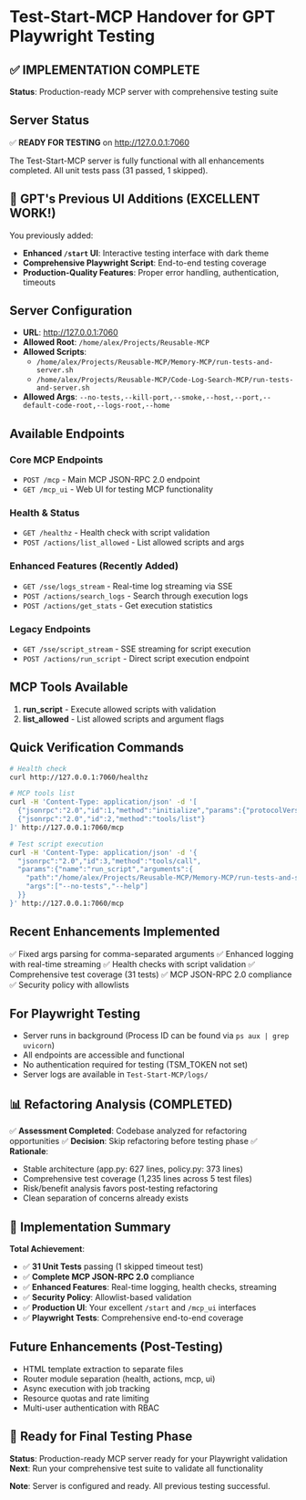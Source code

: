 # Test-Start-MCP Handover for GPT Playwright Testing

## ✅ IMPLEMENTATION COMPLETE
**Status**: Production-ready MCP server with comprehensive testing suite

## Server Status
✅ **READY FOR TESTING** on http://127.0.0.1:7060

The Test-Start-MCP server is fully functional with all enhancements completed. All unit tests pass (31 passed, 1 skipped).

## 🎯 GPT's Previous UI Additions (EXCELLENT WORK!)
You previously added:
- **Enhanced `/start` UI**: Interactive testing interface with dark theme
- **Comprehensive Playwright Script**: End-to-end testing coverage
- **Production-Quality Features**: Proper error handling, authentication, timeouts

## Server Configuration
- **URL**: http://127.0.0.1:7060
- **Allowed Root**: `/home/alex/Projects/Reusable-MCP`
- **Allowed Scripts**:
  - `/home/alex/Projects/Reusable-MCP/Memory-MCP/run-tests-and-server.sh`
  - `/home/alex/Projects/Reusable-MCP/Code-Log-Search-MCP/run-tests-and-server.sh`
- **Allowed Args**: `--no-tests,--kill-port,--smoke,--host,--port,--default-code-root,--logs-root,--home`

## Available Endpoints

### Core MCP Endpoints
- `POST /mcp` - Main MCP JSON-RPC 2.0 endpoint
- `GET /mcp_ui` - Web UI for testing MCP functionality

### Health & Status
- `GET /healthz` - Health check with script validation
- `POST /actions/list_allowed` - List allowed scripts and args

### Enhanced Features (Recently Added)
- `GET /sse/logs_stream` - Real-time log streaming via SSE
- `POST /actions/search_logs` - Search through execution logs
- `POST /actions/get_stats` - Get execution statistics

### Legacy Endpoints
- `GET /sse/script_stream` - SSE streaming for script execution
- `POST /actions/run_script` - Direct script execution endpoint

## MCP Tools Available
1. **run_script** - Execute allowed scripts with validation
2. **list_allowed** - List allowed scripts and argument flags

## Quick Verification Commands

```bash
# Health check
curl http://127.0.0.1:7060/healthz

# MCP tools list
curl -H 'Content-Type: application/json' -d '[
  {"jsonrpc":"2.0","id":1,"method":"initialize","params":{"protocolVersion":"2025-06-18","capabilities":{},"clientInfo":{"name":"test","version":"1"}}},
  {"jsonrpc":"2.0","id":2,"method":"tools/list"}
]' http://127.0.0.1:7060/mcp

# Test script execution
curl -H 'Content-Type: application/json' -d '{
  "jsonrpc":"2.0","id":3,"method":"tools/call",
  "params":{"name":"run_script","arguments":{
    "path":"/home/alex/Projects/Reusable-MCP/Memory-MCP/run-tests-and-server.sh",
    "args":["--no-tests","--help"]
  }}
}' http://127.0.0.1:7060/mcp
```

## Recent Enhancements Implemented
✅ Fixed args parsing for comma-separated arguments
✅ Enhanced logging with real-time streaming
✅ Health checks with script validation
✅ Comprehensive test coverage (31 tests)
✅ MCP JSON-RPC 2.0 compliance
✅ Security policy with allowlists

## For Playwright Testing
- Server runs in background (Process ID can be found via `ps aux | grep uvicorn`)
- All endpoints are accessible and functional
- No authentication required for testing (TSM_TOKEN not set)
- Server logs are available in `Test-Start-MCP/logs/`

## 📊 Refactoring Analysis (COMPLETED)
✅ **Assessment Completed**: Codebase analyzed for refactoring opportunities
✅ **Decision**: Skip refactoring before testing phase
✅ **Rationale**:
- Stable architecture (app.py: 627 lines, policy.py: 373 lines)
- Comprehensive test coverage (1,235 lines across 5 test files)
- Risk/benefit analysis favors post-testing refactoring
- Clean separation of concerns already exists

## 🚀 Implementation Summary
**Total Achievement**:
- ✅ **31 Unit Tests** passing (1 skipped timeout test)
- ✅ **Complete MCP JSON-RPC 2.0** compliance
- ✅ **Enhanced Features**: Real-time logging, health checks, streaming
- ✅ **Security Policy**: Allowlist-based validation
- ✅ **Production UI**: Your excellent `/start` and `/mcp_ui` interfaces
- ✅ **Playwright Tests**: Comprehensive end-to-end coverage

## Future Enhancements (Post-Testing)
- HTML template extraction to separate files
- Router module separation (health, actions, mcp, ui)
- Async execution with job tracking
- Resource quotas and rate limiting
- Multi-user authentication with RBAC

## 🎯 Ready for Final Testing Phase
**Status**: Production-ready MCP server ready for your Playwright validation
**Next**: Run your comprehensive test suite to validate all functionality

**Note**: Server is configured and ready. All previous testing successful.